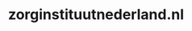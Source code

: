 ---
layout: post
title: "zorginstituutnederland.nl"
internal_url: "/dutchgov/zorginstituutnederland.nl.html"
subdomains_count: 14
all_subdomains_count: 29
urls_count: 11
ssl_rank: 0
http_rank: 74.727272727273
url_link: /data/zorginstituutnederland.nl/urls.txt
all_subdomains_link: /data/zorginstituutnederland.nl/all_subdomains.txt
subdomains_link: /data/zorginstituutnederland.nl/subdomains.txt
categories: dutchgov
---